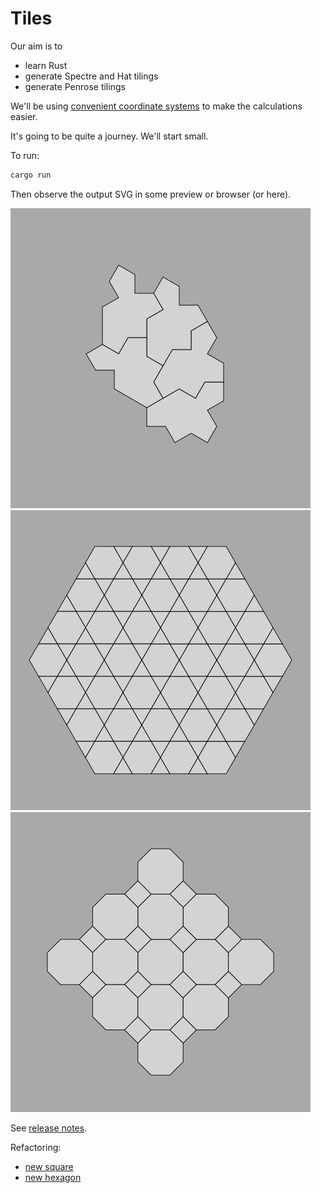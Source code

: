 # Tiles

Our aim is to

- learn Rust
- generate Spectre and Hat tilings
- generate Penrose tilings

We'll be using [convenient coordinate systems](./doc/omega-space.md) to make the calculations easier.

It's going to be quite a journey. We'll start small.

To run:

```sh
cargo run
```

Then observe the output SVG in some preview or browser (or here).

![Spectre](./out-spectre.svg) ![Hexagons](./out12.svg) ![Octagons](./out8.svg)

See [release notes](./RELEASES.md).

Refactoring:

- [new square](./out-new-square.svg)
- [new hexagon](./out-new-hexagon.svg)
